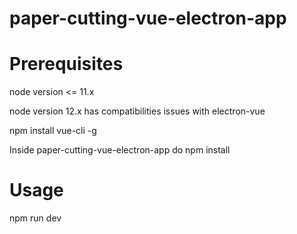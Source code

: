 # paper-cutting-vue-electron-app

# Prerequisites
node version <= 11.x

node version 12.x has compatibilities issues with electron-vue 

npm install vue-cli -g

Inside paper-cutting-vue-electron-app do npm install

# Usage

npm run dev
